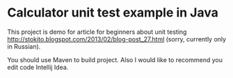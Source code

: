 Calculator unit test example in Java
===============

This project is demo for article for beginners about unit testing http://stokito.blogspot.com/2013/02/blog-post_27.html (sorry, currently only in Russian).



You should use Maven to build project.
Also I would like to recommend you edit code Intellij Idea.
